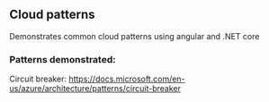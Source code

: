 ## Cloud patterns
Demonstrates common cloud patterns using angular and .NET core
### Patterns demonstrated:

Circuit breaker: 
https://docs.microsoft.com/en-us/azure/architecture/patterns/circuit-breaker